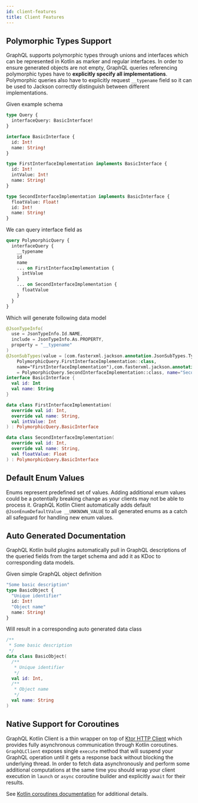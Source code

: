 ```yaml
---
id: client-features
title: Client Features
---
```


## Polymorphic Types Support

GraphQL supports polymorphic types through unions and interfaces which can be represented in Kotlin as marker and
regular interfaces. In order to ensure generated objects are not empty, GraphQL queries referencing polymorphic types
have to **explicitly specify all implementations**. Polymorphic queries also have to explicitly request `__typename`
field so it can be used to Jackson correctly distinguish between different implementations.

Given example schema

```graphql
type Query {
  interfaceQuery: BasicInterface!
}

interface BasicInterface {
  id: Int!
  name: String!
}

type FirstInterfaceImplementation implements BasicInterface {
  id: Int!
  intValue: Int!
  name: String!
}

type SecondInterfaceImplementation implements BasicInterface {
  floatValue: Float!
  id: Int!
  name: String!
}
```

We can query interface field as

```graphql
query PolymorphicQuery {
  interfaceQuery {
    __typename
    id
    name
    ... on FirstInterfaceImplementation {
      intValue
    }
    ... on SecondInterfaceImplementation {
      floatValue
    }
  }
}
```

Which will generate following data model

```kotlin
@JsonTypeInfo(
  use = JsonTypeInfo.Id.NAME,
  include = JsonTypeInfo.As.PROPERTY,
  property = "__typename"
)
@JsonSubTypes(value = [com.fasterxml.jackson.annotation.JsonSubTypes.Type(value =
    PolymorphicQuery.FirstInterfaceImplementation::class,
    name="FirstInterfaceImplementation"),com.fasterxml.jackson.annotation.JsonSubTypes.Type(value
    = PolymorphicQuery.SecondInterfaceImplementation::class, name="SecondInterfaceImplementation")])
interface BasicInterface {
  val id: Int
  val name: String
}

data class FirstInterfaceImplementation(
  override val id: Int,
  override val name: String,
  val intValue: Int
) : PolymorphicQuery.BasicInterface

data class SecondInterfaceImplementation(
  override val id: Int,
  override val name: String,
  val floatValue: Float
) : PolymorphicQuery.BasicInterface
```

## Default Enum Values

Enums represent predefined set of values. Adding additional enum values could be a potentially breaking change as your
clients may not be able to process it. GraphQL Kotlin Client automatically adds default `@JsonEnumDefaultValue __UNKNOWN_VALUE`
to all generated enums as a catch all safeguard for handling new enum values.

## Auto Generated Documentation

GraphQL Kotlin build plugins automatically pull in GraphQL descriptions of the queried fields from the target schema and
add it as KDoc to corresponding data models.

Given simple GraphQL object definition

```graphql
"Some basic description"
type BasicObject {
  "Unique identifier"
  id: Int!
  "Object name"
  name: String!
}
```

Will result in a corresponding auto generated data class

```kotlin
/**
 * Some basic description
 */
data class BasicObject(
  /**
   * Unique identifier
   */
  val id: Int,
  /**
   * Object name
   */
  val name: String
)
```

## Native Support for Coroutines

GraphQL Kotlin Client is a thin wrapper on top of [Ktor HTTP Client](https://ktor.io/clients/index.html) which provides
fully asynchronous communication through Kotlin coroutines. `GraphQLClient` exposes single `execute` method that will
suspend your GraphQL operation until it gets a response back without blocking the underlying thread. In order to fetch
data asynchronously and perform some additional computations at the same time you should wrap your client execution in
`launch` or `async` coroutine builder and explicitly `await` for their results.

See [Kotlin coroutines documentation](https://kotlinlang.org/docs/reference/coroutines-overview.html) for additional details.
